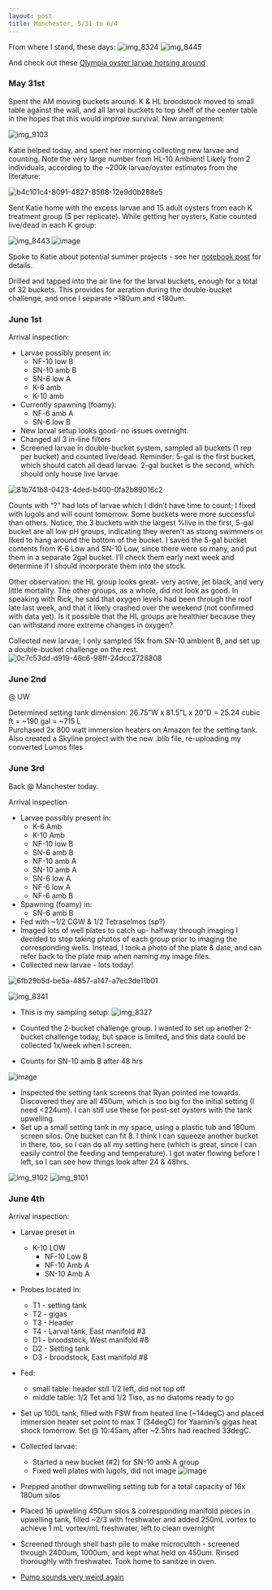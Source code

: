 ```yaml
---
layout: post
title: Manchester, 5/31 to 6/4
---
```


From where I stand, these days: 
![img_8324](https://cloud.githubusercontent.com/assets/17264765/26771524/bef2f788-4973-11e7-964c-ab880688679e.JPG)
![img_8445](https://cloud.githubusercontent.com/assets/17264765/26771365/a4d58880-4972-11e7-9735-002ff0566c9c.JPG)

And check out these [Olympia oyster larvae horsing around](https://youtu.be/CuSGIt139Lc)

### May 31st

Spent the AM moving buckets around: K & HL broodstock moved to small table against the wall, and all larval buckets to top shelf of the center table in the hopes that this would improve survival.  New arrangement: 
 
![img_9103](https://cloud.githubusercontent.com/assets/17264765/26771367/a4e8d836-4972-11e7-9ccf-9047024eb29b.JPG)

Katie helped today, and spent her morning collecting new larvae and counting. Note the very large number from HL-10 Ambient! Likely from 2 individuals, according to the ~200k larvae/oyster estimates from the literature:

![b4c101c4-8091-4827-8568-12e9d0b288e5](https://cloud.githubusercontent.com/assets/17264765/26770907/75bd2bb4-496f-11e7-8760-5b04a0196fdf.png)

Sent Katie home with the excess larvae and 15 adult oysters from each K treatment group (5 per replicate).  While getting her oysters, Katie counted live/dead in each K group:

![img_8443](https://cloud.githubusercontent.com/assets/17264765/26771361/a4bf4afc-4972-11e7-90cd-d2d4e1263b29.JPG)
![image](https://cloud.githubusercontent.com/assets/17264765/26770921/84241032-496f-11e7-9f0a-ec2266a03e0d.png)

Spoke to Katie about potential summer projects - see her [notebook post](https://genefish.wordpress.com/2017/06/01/katies-notebook-manchester-week-2/) for details.

Drilled and tapped into the air line for the larval buckets, enough for a total of 32 buckets. This provides for aeration during the double-bucket challenge, and once I separate >180um and <180um.

### June 1st

Arrival inspection:
- Larvae possibly present in:
    - NF-10 low B
    - SN-10 amb B
    - SN-6 low A
    - K-6 amb
    - K-10 amb
- Currently spawning (foamy):
    - NF-6 amb A
    - SN-6 low B
- New larval setup looks good- no issues overnight.
- Changed all 3 in-line filters
- Screened larvae in double-bucket system, sampled all buckets (1 rep per bucket) and counted live/dead. Reminder: 5-gal is the first bucket, which should catch all dead larvae. 2-gal bucket is the second, which should only house live larvae.

![81b741b8-0423-4ded-b400-0fa2b89016c2](https://cloud.githubusercontent.com/assets/17264765/26770946/ac31e112-496f-11e7-8c53-a8e380a56940.png)

Counts with “?” had lots of larvae which I didn’t have time to count; I fixed with lugols and will count tomorrow. Some buckets were more successful than others. Notice, the 3 buckets with the largest %live in the first, 5-gal bucket are all low pH groups, indicating they weren’t as strong swimmers or liked to hang around the bottom of the bucket. I saved the 5-gal bucket contents from K-6 Low and SN-10 Low, since there were so many, and put them in a separate 2gal bucket. I’ll check them early next week and determine if I should incorporate them into the stock.

Other observation: the HL group looks great- very active, jet black, and very little mortality.  The other groups, as a whole, did not look as good. In speaking with Rick, he said that oxygen levels had been through the roof late last week, and that it likely crashed over the weekend (not confirmed with data yet).  Is it possible that the HL groups are healthier because they can withstand more extreme changes in oxygen?

Collected new larvae; I only sampled 15k from SN-10 ambient B, and set up a double-bucket challenge on the rest.
![0c7c53dd-d919-46c6-98ff-24dcc2728808](https://cloud.githubusercontent.com/assets/17264765/26770949/ae51b404-496f-11e7-91fa-b09f04d2d9ae.png)

### June 2nd

@ UW

Determined setting tank dimension: 26.75”W x 81.5”L x 20”D = 25.24 cubic ft = ~190 gal = ~715 L  
Purchased 2x 800 watt immersion heaters on Amazon for the setting tank.  
Also created a Skyline project with the new .blib file, re-uploading my converted Lumos files  

### June 3rd 

Back @ Manchester today.

Arrival inspection
- Larvae possibly present in:
    - K-6 Amb
    - K-10 Amb
    - NF-10 low B
    - SN-6 amb B
    - NF-10 amb A
    - SN-10 amb A
    - SN-6 low A
    - NF-6 low A
    - NF-6 amb B
- Spawning (foamy) in:
    - SN-6 amb B
- Fed with ~1/2 CGW & 1/2 Tetraselmos (sp?)
- Imaged lots of well plates to catch up- halfway through imaging I decided to stop taking photos of each group prior to imaging the corresponding wells. Instead, I took a photo of the plate & date, and can refer back to the plate map when naming my image files.
- Collected new larvae - lots today!

![6fb29b5d-be5a-4857-a147-a7ec3de11b01](https://cloud.githubusercontent.com/assets/17264765/26770990/029cbaae-4970-11e7-9e7c-1dccbb421c7c.png)

![img_8341](https://cloud.githubusercontent.com/assets/17264765/26771364/a4d425b2-4972-11e7-9c3a-c79eb82816eb.JPG)

- This is my sampling setup: 
![img_8327](https://cloud.githubusercontent.com/assets/17264765/26771360/a4bc7534-4972-11e7-8ecb-179ab4d533a5.JPG)

- Counted the 2-bucket challenge group. I wanted to set up another 2-bucket challenge today, but space is limited, and this data could be collected 1x/week when I screen.
- Counts for SN-10 amb B after 48 hrs

![image](https://cloud.githubusercontent.com/assets/17264765/26770999/0eb760a0-4970-11e7-9c98-1263a31a24b5.png)

- Inspected the setting tank screens that Ryan pointed me towards. Discovered they are all 450um, which is too big for the initial setting (I need <224um).  I can still use these for post-set oysters with the tank upwelling.
- Set up a small setting tank in my space, using a plastic tub and 180um screen silos. One bucket can fit 8.  I think I can squeeze another bucket in there, too, so I can do all my setting here (which is great, since I can easily control the feeding and temperature).  I got water flowing before I left, so I can see how things look after 24 & 48hrs.

![img_9102](https://cloud.githubusercontent.com/assets/17264765/26771366/a4d77d20-4972-11e7-8c47-b1e38a91ddf8.JPG)
![img_9101](https://cloud.githubusercontent.com/assets/17264765/26771362/a4bf8c10-4972-11e7-9406-031eb6a582ae.JPG)

### June 4th

Arrival inspection:
- Larvae preset in
    - K-10 LOW
        - NF-10 Low B
        - NF-10 Amb A
        - SN-10 Amb A
- Probes located in:
    - T1 - setting tank
    - T2 - gigas
    - T3 - Header
    - T4 - Larval tank, East manifold #3
    - D1 - broodstock, West manifold #8
    - D2 - Setting tank
    - D3 - broodstock, East manifold #8
- Fed:
    - small table: header still 1/2 left, did not top off
    - middle table: 1/2 Tet and 1/2 Tiso, as no diatoms ready to go
- Set up 100L tank, filled with FSW from heated line (~14degC) and placed immersion heater set point to max T (34degC) for Yaamini’s gigas heat shock tomorrow.  Set @ 10:45am, after ~2.5hrs had reached 33degC.
- Collected larvae:
    - Started a new bucket (#2) for SN-10 amb A group
    - Fixed well plates with lugols, did not image
![image](https://cloud.githubusercontent.com/assets/17264765/26771596/4ed2095c-4974-11e7-9300-754b9cc5892f.png)

- Prepped another downwelling setting tub for a total capacity of 16x 180um silos
- Placed 16 upwelling 450um silos & corresponding manifold pieces in upwelling tank, filled ~2/3 with freshwater and added 250mL vortex to achieve 1 mL vortex/mL freshwater, left to clean overnight
- Screened through shell hash pile to make microcultch - screened through 2400um, 1000um, and kept what held on 450um. Rinsed thoroughly with freshwater. Took home to sanitize in oven.
- [Pump sounds very weird again](https://youtu.be/GFPh4mZ27T0)
